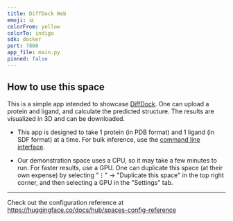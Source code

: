 ```yaml
---
title: DiffDock Web
emoji: 📊
colorFrom: yellow
colorTo: indigo
sdk: docker
port: 7860
app_file: main.py
pinned: false
---
```


## How to use this space

This is a simple app intended to showcase [DiffDock](https://github.com/gcorso/DiffDock).
One can upload a protein and ligand, and calculate the predicted structure. The results are visualized in 3D and can be downloaded.

- This app is designed to take 1 protein (in PDB format) and 1 ligand (in SDF format) at a time. For bulk inference, use the [command line interface](https://github.com/gcorso/DiffDock).

- Our demonstration space uses a CPU, so it may take a few minutes to run. For faster results, use a GPU.
  One can duplicate this space (at their own expense) by selecting "⋮" -> "Duplicate this space" in the top right corner, and then selecting a GPU in the "Settings" tab.

---

Check out the configuration reference at https://huggingface.co/docs/hub/spaces-config-reference
